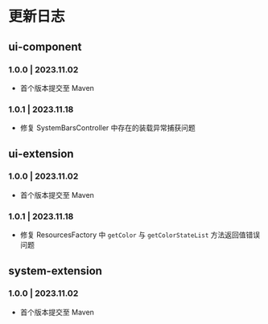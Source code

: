 # 更新日志

## ui-component

### 1.0.0 | 2023.11.02

- 首个版本提交至 Maven

### 1.0.1 | 2023.11.18

- 修复 SystemBarsController 中存在的装载异常捕获问题

## ui-extension

### 1.0.0 | 2023.11.02

- 首个版本提交至 Maven

### 1.0.1 | 2023.11.18

- 修复 ResourcesFactory 中 `getColor` 与 `getColorStateList` 方法返回值错误问题

## system-extension

### 1.0.0 | 2023.11.02

- 首个版本提交至 Maven